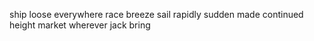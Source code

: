 ship loose everywhere race breeze sail rapidly sudden made continued height market wherever jack bring